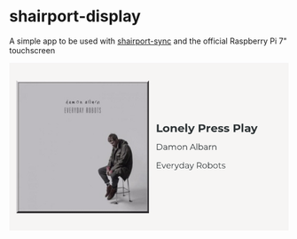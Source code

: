 # shairport-display

A simple app to be used with [shairport-sync](https://github.com/mikebrady/shairport-sync) and the official Raspberry Pi 7" touchscreen

![Example App Photo](shairport-display.png)
